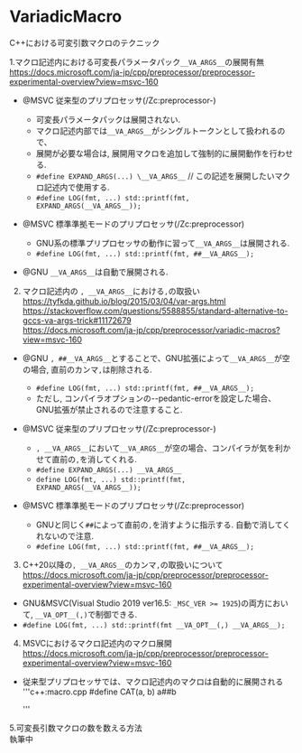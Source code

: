 # VariadicMacro
C++における可変引数マクロのテクニック  

1.マクロ記述内における可変長パラメータパック`__VA_ARGS__`の展開有無  
https://docs.microsoft.com/ja-jp/cpp/preprocessor/preprocessor-experimental-overview?view=msvc-160  

  - @MSVC 従来型のプリプロセッサ(/Zc:preprocessor-)  
      - 可変長パラメータパックは展開されない.  
      - マクロ記述内部では`__VA_ARGS__`がシングルトークンとして扱われるので、  
      - 展開が必要な場合は, 展開用マクロを追加して強制的に展開動作を行わせる.  
      - `#define EXPAND_ARGS(...) \__VA_ARGS__` // この記述を展開したいマクロ記述内で使用する.  
      - `#define LOG(fmt, ...) std::printf(fmt, EXPAND_ARGS(__VA_ARGS__));`  
        
  - @MSVC 標準準拠モードのプリプロセッサ(/Zc:preprocessor)  
      - GNU系の標準プリプロセッサの動作に習って`__VA_ARGS__`は展開される.  
      - `#define LOG(fmt, ...) std::printf(fmt, ##__VA_ARGS__);`  
        
  - @GNU `__VA_ARGS__`は自動で展開される.  
          
  
2. マクロ記述内の `, __VA_ARGS__`における`,`の取扱い  
https://tyfkda.github.io/blog/2015/03/04/var-args.html  
https://stackoverflow.com/questions/5588855/standard-alternative-to-gccs-va-args-trick#11172679  
https://docs.microsoft.com/ja-jp/cpp/preprocessor/variadic-macros?view=msvc-160  
    
  - @GNU `, ##__VA_ARGS__`とすることで、GNU拡張によって`__VA_ARGS__`が空の場合, 直前のカンマ`,`は削除される.  
    - `#define LOG(fmt, ...) std::printf(fmt, ##__VA_ARGS__);`  
    - ただし, コンパイラオプションの--pedantic-errorを設定した場合、GNU拡張が禁止されるので注意すること.  
    
  - @MSVC 従来型のプリプロセッサ(/Zc:preprocessor-)  
    - `, __VA_ARGS__`において`__VA_ARGS__`が空の場合、コンパイラが気を利かせて直前の`,`を消してくれる.
    - `#define EXPAND_ARGS(...) __VA_ARGS__`
    - `define LOG(fmt, ...) std::printf(fmt, EXPAND_ARGS(__VA_ARGS__));`
 
  - @MSVC 標準準拠モードのプリプロセッサ(/Zc:preprocessor)  
    - GNUと同じく`##`によって直前の`,`を消すように指示する. 自動で消してくれないので注意.  
    - `#define LOG(fmt, ...) std::printf(fmt, ##__VA_ARGS__);`
  
  
3. C++20以降の`, __VA_ARGS__`のカンマ`,`の取扱いについて  
https://docs.microsoft.com/ja-jp/cpp/preprocessor/preprocessor-experimental-overview?view=msvc-160  

  - GNU&MSVC(Visual Studio 2019 ver16.5: `_MSC_VER >= 1925`)の両方において, `__VA_OPT__(,)`で制御できる.
  - `#define LOG(fmt, ...) std::printf(fmt __VA_OPT__(,) __VA_ARGS__);`
  
  
  
4. MSVCにおけるマクロ記述内のマクロ展開  
https://docs.microsoft.com/ja-jp/cpp/preprocessor/preprocessor-experimental-overview?view=msvc-160  

  - 従来型プリプロセッサでは、マクロ記述内のマクロは自動的に展開される
    '''c++:macro.cpp 
    #define CAT(a, b) a##b
    
    '''
  

 
5.可変長引数マクロの数を数える方法   
執筆中  
